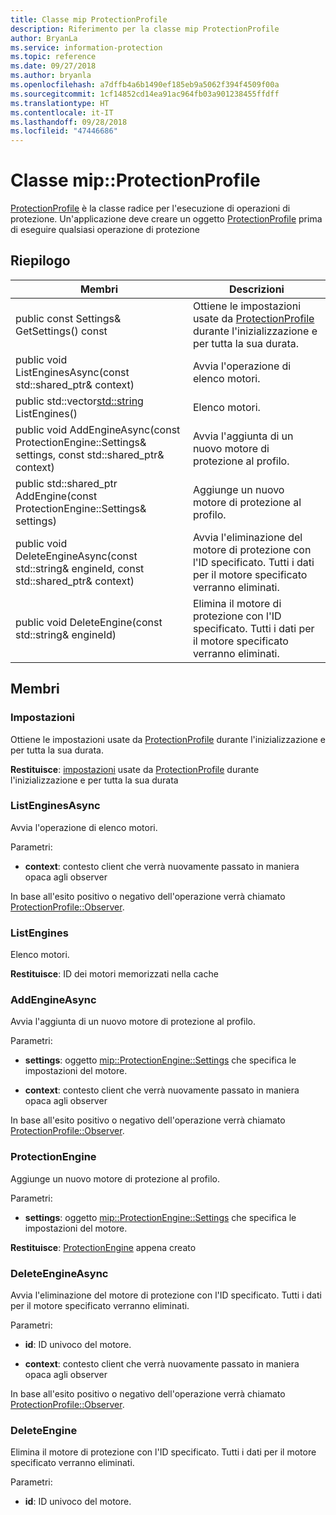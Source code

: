 ```yaml
---
title: Classe mip ProtectionProfile
description: Riferimento per la classe mip ProtectionProfile
author: BryanLa
ms.service: information-protection
ms.topic: reference
ms.date: 09/27/2018
ms.author: bryanla
ms.openlocfilehash: a7dffb4a6b1490ef185eb9a5062f394f4509f00a
ms.sourcegitcommit: 1cf14852cd14ea91ac964fb03a901238455ffdff
ms.translationtype: HT
ms.contentlocale: it-IT
ms.lasthandoff: 09/28/2018
ms.locfileid: "47446686"
---
```

# <a name="class-mipprotectionprofile"></a>Classe mip::ProtectionProfile 
[ProtectionProfile](class_mip_protectionprofile.md) è la classe radice per l'esecuzione di operazioni di protezione.
Un'applicazione deve creare un oggetto [ProtectionProfile](class_mip_protectionprofile.md) prima di eseguire qualsiasi operazione di protezione
  
## <a name="summary"></a>Riepilogo
 Membri                        | Descrizioni                                
--------------------------------|---------------------------------------------
 public const Settings& GetSettings() const  |  Ottiene le impostazioni usate da [ProtectionProfile](class_mip_protectionprofile.md) durante l'inizializzazione e per tutta la sua durata.
public void ListEnginesAsync(const std::shared_ptr<void>& context)  |  Avvia l'operazione di elenco motori.
public std::vector<std::string> ListEngines()  |  Elenco motori.
public void AddEngineAsync(const ProtectionEngine::Settings& settings, const std::shared_ptr<void>& context)  |  Avvia l'aggiunta di un nuovo motore di protezione al profilo.
public std::shared_ptr<ProtectionEngine> AddEngine(const ProtectionEngine::Settings& settings)  |  Aggiunge un nuovo motore di protezione al profilo.
public void DeleteEngineAsync(const std::string& engineId, const std::shared_ptr<void>& context)  |  Avvia l'eliminazione del motore di protezione con l'ID specificato. Tutti i dati per il motore specificato verranno eliminati.
 public void DeleteEngine(const std::string& engineId)  |  Elimina il motore di protezione con l'ID specificato. Tutti i dati per il motore specificato verranno eliminati.
  
## <a name="members"></a>Membri
  
### <a name="settings"></a>Impostazioni
Ottiene le impostazioni usate da [ProtectionProfile](class_mip_protectionprofile.md) durante l'inizializzazione e per tutta la sua durata.

  
**Restituisce**: [impostazioni](class_mip_protectionprofile_settings.md) usate da [ProtectionProfile](class_mip_protectionprofile.md) durante l'inizializzazione e per tutta la sua durata
  
### <a name="listenginesasync"></a>ListEnginesAsync
Avvia l'operazione di elenco motori.

Parametri:  
* **context**: contesto client che verrà nuovamente passato in maniera opaca agli observer


In base all'esito positivo o negativo dell'operazione verrà chiamato [ProtectionProfile::Observer](class_mip_protectionprofile_observer.md).
  
### <a name="listengines"></a>ListEngines
Elenco motori.

  
**Restituisce**: ID dei motori memorizzati nella cache
  
### <a name="addengineasync"></a>AddEngineAsync
Avvia l'aggiunta di un nuovo motore di protezione al profilo.

Parametri:  
* **settings**: oggetto [mip::ProtectionEngine::Settings](class_mip_protectionengine_settings.md) che specifica le impostazioni del motore. 


* **context**: contesto client che verrà nuovamente passato in maniera opaca agli observer


In base all'esito positivo o negativo dell'operazione verrà chiamato [ProtectionProfile::Observer](class_mip_protectionprofile_observer.md).
  
### <a name="protectionengine"></a>ProtectionEngine
Aggiunge un nuovo motore di protezione al profilo.

Parametri:  
* **settings**: oggetto [mip::ProtectionEngine::Settings](class_mip_protectionengine_settings.md) che specifica le impostazioni del motore.



  
**Restituisce**: [ProtectionEngine](class_mip_protectionengine.md) appena creato
  
### <a name="deleteengineasync"></a>DeleteEngineAsync
Avvia l'eliminazione del motore di protezione con l'ID specificato. Tutti i dati per il motore specificato verranno eliminati.

Parametri:  
* **id**: ID univoco del motore. 


* **context**: contesto client che verrà nuovamente passato in maniera opaca agli observer


In base all'esito positivo o negativo dell'operazione verrà chiamato [ProtectionProfile::Observer](class_mip_protectionprofile_observer.md).
  
### <a name="deleteengine"></a>DeleteEngine
Elimina il motore di protezione con l'ID specificato. Tutti i dati per il motore specificato verranno eliminati.

Parametri:  
* **id**: ID univoco del motore.

